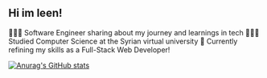 ## Hi im leen!

👩🏻‍💻 Software Engineer sharing about my journey and learnings in tech
👩🏻‍🎓 Studied Computer Science at the Syrian virtual university
💭 Currently refining my skills as a Full-Stack Web Developer!

[![Anurag's GitHub stats](https://github-readme-stats.vercel.app/api?username=leen165)](https://github.com/anuraghazra/github-readme-stats)

